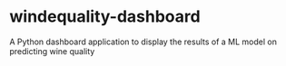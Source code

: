 # windequality-dashboard
A Python dashboard application to display the results of a ML model on predicting wine quality
